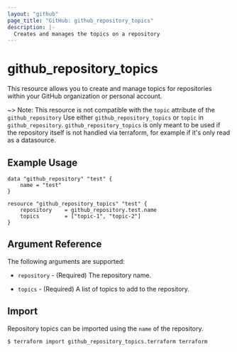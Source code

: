```yaml
---
layout: "github"
page_title: "GitHub: github_repository_topics"
description: |-
  Creates and manages the topics on a repository
---
```


# github_repository_topics

This resource allows you to create and manage topics for repositories within your GitHub organization or personal account.

~> Note: This resource is not compatible with the `topic` attribute of the `github_repository` Use either ``github_repository_topics``
or ``topic`` in ``github_repository``. `github_repository_topics` is only meant to be used if the repository itself is not handled via terraform, for example if it's only read as a datasource.

## Example Usage

```hcl
data "github_repository" "test" {
    name = "test"
}

resource "github_repository_topics" "test" {
    repository    = github_repository.test.name
    topics        = ["topic-1", "topic-2"]
}
```

## Argument Reference

The following arguments are supported:

* `repository` - (Required) The repository name.

* `topics` - (Required) A list of topics to add to the repository.

## Import

Repository topics can be imported using the `name` of the repository.

```
$ terraform import github_repository_topics.terraform terraform
```
